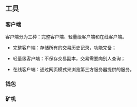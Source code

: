 ## 工具

### 客户端

客户端分为三种：完整客户端、轻量级客户端和在线客户端。

* 完整客户端：存储所有的交易历史记录，功能完备；

* 轻量级客户端：不保存交易副本，交易需要向别人查询；
* 在线客户端：通过网页模式来浏览第三方服务器提供的服务。

### 钱包

### 矿机

